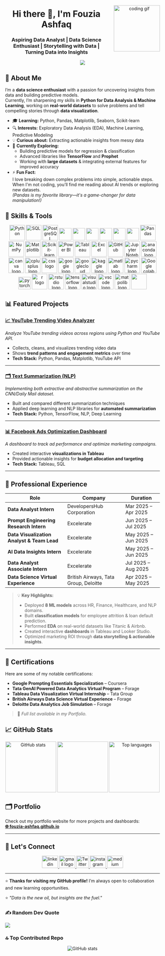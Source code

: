 
<div align="center" style="display: flex; align-items: center; justify-content: center; gap: 20px;">
  <div>
    <h1>Hi there 👋, I'm Fouzia Ashfaq</h1>
    <h3>Aspiring Data Analyst | Data Science Enthusiast | Storytelling with Data | Turning Data into Insights</h3>
  </div>
  <img src="https://media.giphy.com/media/v1.Y2lkPWVjZjA1ZTQ3YndrZGVkcWttOHVlenQ5bng2bGY0bnZmODMyNHU3dXdqaWRuNGp0MiZlcD12MV9naWZzX3NlYXJjaCZjdD1n/okFG5aJWqRGMYXoKTD/giphy.gif" width="150" alt="coding gif"/>
</div>



<div align="center">
  <img src="https://visitor-badge.laobi.icu/badge?page_id=Fouzia0298.Fouzia0298&"  />
</div>



## 🌟 About Me
I’m a **data science enthusiast** with a passion for uncovering insights from data and building predictive models.  
Currently, I’m sharpening my skills in **Python for Data Analysis & Machine Learning**, working on **real-world datasets** to solve problems and tell compelling stories through **data visualization**.

- 🎓 **Learning:** Python, Pandas, Matplotlib, Seaborn, Scikit-learn  
- 🔍 **Interests:** Exploratory Data Analysis (EDA), Machine Learning, Predictive Modeling  
- 💡 **Curious about:** Extracting actionable insights from messy data  
- 🌱 **Currently Exploring:**
  - Building predictive models for regression & classification
  - Advanced libraries like **TensorFlow** and **Prophet**
  - Working with **large datasets** & integrating external features for improved accuracy  
- ⚡ **Fun Fact:**  
  I love breaking down complex problems into simple, actionable steps.  
  When I'm not coding, you’ll find me reading about AI trends or exploring new datasets.  
  *(Pandas is my favorite library—it's a game-changer for data manipulation!)*


## 🚀 Skills & Tools

<p align="center">
  <!-- Programming -->
  <img src="https://cdn.jsdelivr.net/gh/devicons/devicon/icons/python/python-original.svg" width="50" height="50" alt="Python"/>
  <img src="https://cdn.jsdelivr.net/gh/devicons/devicon/icons/sqlalchemy/sqlalchemy-original.svg" width="50" height="50" alt="SQL"/>
  <img src="https://cdn.jsdelivr.net/gh/devicons/devicon/icons/postgresql/postgresql-original.svg" width="50" height="50" alt="PostgreSQL"/>
  <!-- Microsoft SQL Server -->
<img src="https://cdn.jsdelivr.net/gh/devicons/devicon/icons/microsoftsqlserver/microsoftsqlserver-plain.svg" width="40" height="40" />

<!-- PHP -->
<img src="https://cdn.jsdelivr.net/gh/devicons/devicon/icons/php/php-original.svg" width="40" height="40" />

<!-- TensorFlow -->
<img src="https://cdn.jsdelivr.net/gh/devicons/devicon/icons/tensorflow/tensorflow-original.svg" width="40" height="40" />

<!-- Plotly -->
<img src="https://cdn.jsdelivr.net/gh/devicons/devicon/icons/plotly/plotly-original.svg" width="40" height="40" />

<!-- PyTorch -->
<img src="https://cdn.jsdelivr.net/gh/devicons/devicon/icons/pytorch/pytorch-original.svg" width="40" height="40" />

<!-- scikit-learn -->
<img src="https://cdn.jsdelivr.net/gh/devicons/devicon/icons/scikitlearn/scikitlearn-original.svg" width="40" height="40" />                
          
  <!-- Data Analysis -->
  <img src="https://cdn.jsdelivr.net/gh/devicons/devicon/icons/pandas/pandas-original.svg" width="50" height="50" alt="Pandas"/>
  <img src="https://cdn.jsdelivr.net/gh/devicons/devicon/icons/numpy/numpy-original.svg" width="50" height="50" alt="NumPy"/>
  <img src="https://cdn.jsdelivr.net/gh/devicons/devicon/icons/matplotlib/matplotlib-original.svg" width="50" height="50" alt="Matplotlib"/>
  <img src="https://cdn.jsdelivr.net/gh/devicons/devicon/icons/scikitlearn/scikitlearn-original.svg" width="50" height="50" alt="Scikit-learn"/>

  <!-- Visualization -->
  <img src="https://img.icons8.com/color/48/power-bi.png" width="50" height="50" alt="Power BI"/>
 <img src="https://img.icons8.com/color/48/tableau-software.png" width="50" height="50" alt="Tableau"/>
 <img src="https://img.icons8.com/color/48/ms-excel.png" width="50" height="50" alt="Excel"/>
  <!-- Tools -->
  <img src="https://cdn.jsdelivr.net/gh/devicons/devicon/icons/github/github-original.svg" width="50" height="50" alt="GitHub"/>
  <img src="https://cdn.jsdelivr.net/gh/devicons/devicon/icons/jupyter/jupyter-original.svg" width="50" height="50" alt="Jupyter Notebook"/>
  <img src="https://cdn.jsdelivr.net/gh/devicons/devicon/icons/anaconda/anaconda-original.svg"  width="50" height="50" alt="anaconda logo"  />

  <img src="https://cdn.jsdelivr.net/gh/devicons/devicon/icons/canva/canva-original.svg"  width="50" height="50" alt="canva logo"  />
  <img src="https://cdn.jsdelivr.net/gh/devicons/devicon/icons/cplusplus/cplusplus-original.svg"  width="50" height="50" alt="cplusplus logo"  />
  <img src="https://cdn.jsdelivr.net/gh/devicons/devicon/icons/css3/css3-original.svg"  width="50" height="50" alt="css logo"  />
  <img src="https://cdn.jsdelivr.net/gh/devicons/devicon/icons/google/google-original.svg"  width="50" height="50" alt="google logo"  />
  <img src="https://cdn.jsdelivr.net/gh/devicons/devicon/icons/googlecloud/googlecloud-original.svg"  width="50" height="50" alt="googlecloud logo"  />
 
  <img src="https://cdn.jsdelivr.net/gh/devicons/devicon/icons/kaggle/kaggle-original.svg"  width="50" height="50" alt="kaggle logo"  />
  <img src="https://cdn.jsdelivr.net/gh/devicons/devicon/icons/matlab/matlab-original.svg"  width="50" height="50" alt="matlab logo"  />
 
  <img src="https://cdn.jsdelivr.net/gh/devicons/devicon/icons/pycharm/pycharm-original.svg"  width="50" height="50" alt="pycharm logo"  />
  <img src="https://cdn.jsdelivr.net/gh/devicons/devicon@latest/icons/googlecolab/googlecolab-plain.svg" width="50" height="50" alt="Google colab logo" />

  <img src="https://cdn.jsdelivr.net/gh/devicons/devicon/icons/pytorch/pytorch-original.svg" height="40" alt="pytorch logo"  />
 
  <img src="https://cdn.jsdelivr.net/gh/devicons/devicon/icons/r/r-original.svg"  width="50" height="50" alt="r logo"  />

  <img src="https://cdn.jsdelivr.net/gh/devicons/devicon/icons/rstudio/rstudio-original.svg" width="50" height="50" alt="rstudio logo"  />

  <img src="https://cdn.jsdelivr.net/gh/devicons/devicon/icons/tensorflow/tensorflow-original.svg"  width="50" height="50" alt="tensorflow logo"  />
  
  <img src="https://cdn.jsdelivr.net/gh/devicons/devicon/icons/visualstudio/visualstudio-plain.svg"  width="50" height="50" alt="visualstudio logo"  />
 
  <img src="https://cdn.jsdelivr.net/gh/devicons/devicon/icons/vscode/vscode-original.svg" width="50" height="50" alt="vscode logo"  />
  
  <img src="https://cdn.jsdelivr.net/gh/devicons/devicon@latest/icons/matplotlib/matplotlib-original-wordmark.svg"  width="50" height="50" alt="matpolib logo" />
   
  <img src="https://cdn.jsdelivr.net/gh/devicons/devicon@latest/icons/mysql/mysql-original-wordmark.svg" width="50" height="50" />
  


## 📊 Featured Projects

### [📈 YouTube Trending Video Analyzer](https://github.com/yourusername/youtube-trending-video-analyzer)
*Analyze YouTube trending videos across regions using Python and YouTube API.*  
- Collects, cleans, and visualizes trending video data  
- Shows **trend patterns and engagement metrics** over time  
- **Tech Stack:** Python, Pandas, Matplotlib, YouTube API

---

### [🗂 Text Summarization (NLP)](https://github.com/yourusername/text-summarization-project)
*Implementing both extractive and abstractive summarization on the CNN/Daily Mail dataset.*  
- Built and compared different summarization techniques  
- Applied deep learning and NLP libraries for **automated summarization**  
- **Tech Stack:** Python, TensorFlow, NLP, Deep Learning

---

### [📊 Facebook Ads Optimization Dashboard](https://github.com/yourusername/facebook-ads-optimization)
*A dashboard to track ad performance and optimize marketing campaigns.*  
- Created interactive **visualizations in Tableau**  
- Provided actionable insights for **budget allocation and targeting**  
- **Tech Stack:** Tableau, SQL

---
## 💼 Professional Experience

| Role | Company | Duration |
|------|----------|----------|
| **Data Analyst Intern** | DevelopersHub Corporation | Mar 2025 – Apr 2025 |
| **Prompt Engineering Research Intern** | Excelerate | Jun 2025 – Jul 2025 |
| **Data Visualization Analyst & Team Lead** | Excelerate | May 2025 – Jun 2025 |
| **AI Data Insights Intern** | Excelerate | May 2025 – Jun 2025 |
| **Data Analyst Associate Intern** | Excelerate | Jul 2025 – Aug 2025 |
| **Data Science Virtual Experience** | British Airways, Tata Group, Deloitte | Apr 2025 – May 2025 |

> 💡 **Key Highlights:**
> - Deployed **8 ML models** across HR, Finance, Healthcare, and NLP domains.  
> - Built **classification models** for employee attrition & loan default prediction.  
> - Performed **EDA** on real-world datasets like Titanic & Airbnb.  
> - Created interactive **dashboards** in Tableau and Looker Studio.  
> - Optimized marketing ROI through **data storytelling & actionable insights**.

---

## 📜 Certifications
Here are some of my notable certifications:
- **Google Prompting Essentials Specialization** – Coursera  
- **Tata GenAI Powered Data Analytics Virtual Program** – Forage  
- **Tableau Data Visualization Virtual Internship** – Tata Group  
- **British Airways Data Science Virtual Experience** – Forage  
- **Deloitte Data Analytics Job Simulation** – Forage  

> 📂 *Full list available in my Portfolio.*

## 📈 GitHub Stats
<p align="center">
  <img src="https://github-readme-stats.vercel.app/api?username=Fouzia0298&show_icons=true&theme=tokyonight" alt="GitHub stats" height="165"/>
   <img src="https://nirzak-streak-stats.vercel.app/?user=Fouzia0298&theme=tokyonight&hide_border=false" height="165"/>
  <img src="https://github-readme-stats.vercel.app/api/top-langs/?username=Fouzia0298&layout=compact&theme=tokyonight" alt="Top languages" height="165"/>
</p>

## 🗂 Portfolio
Check out my portfolio website for more projects and dashboards:  
**[🌐 fouzia-ashfaq.github.io](https://fouzia-ashfaq.github.io)**


---

## 🤝 Let's Connect
<p align="center">
  <a href="https://www.linkedin.com/in/fouzia-ashfaq/" ><img src="https://raw.githubusercontent.com/maurodesouza/profile-readme-generator/master/src/assets/icons/social/linkedin/default.svg" width="52" height="40" alt="linkedin logo"/>
  </a>
  <a href="mailto:fouziaashfaq0298@gmail.com" >
    <img src="https://raw.githubusercontent.com/maurodesouza/profile-readme-generator/master/src/assets/icons/social/gmail/default.svg" width="52" height="40" alt="gmail logo"  />
  </a>
  <a href="https://x.com/FouziaAshf52367" >
    <img src="https://img.icons8.com/ios-filled/50/000000/twitterx--v2.png" width="40" height="40" alt="Twitter"/>
  </a>
  <a href="https://instagram.com/fouzia.ashfaq12">
      <img src="https://raw.githubusercontent.com/maurodesouza/profile-readme-generator/master/src/assets/icons/social/instagram/default.svg" width="52" height="40" alt="instagram logo"  />
  </a>
 <a href="https://instagram.com/fouzia.ashfaq12">
  <img src="https://raw.githubusercontent.com/maurodesouza/profile-readme-generator/master/src/assets/icons/social/medium/default.svg" width="52" height="40" alt="medium logo"  />
    </a>
</p>


---

⭐ **Thanks for visiting my GitHub profile!** I’m always open to collaboration and new learning opportunities.  

⭐ *"Data is the new oil, but insights are the fuel."*


### ✍️ Random Dev Quote
![](https://quotes-github-readme.vercel.app/api?type=horizontal&theme=radical)

### 🔝 Top Contributed Repo



<p align="center">
  <img src="https://github-contributor-stats.vercel.app/api?username=Fouzia0298&limit=5&theme=tokyonight&combine_all_yearly_contributions=true" alt="GitHub stats"/>
  
</p>

